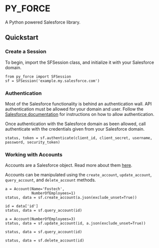# PY_FORCE

A Python powered Salesforce library.

## Quickstart

### Create a Session

To begin, import the SFSession class, and initialize it with your Salesforce domain.

```
from py_force import SFSession
sf = SFSession('example.my.salesforce.com')
```

### Authentication

Most of the Salesforce functionality is behind an authentication wall. API authentication must be allowed for your domain and user. Follow the [Salesforce documentation](https://help.salesforce.com/s/articleView?id=sf.remoteaccess_oauth_username_password_flow.htm&type=5) for instructions on how to allow authentication.

Once authentication with the Salesforce domain as been allowed, call authenticate with the credentials given from your Salesforce domain.

```
status, token = sf.authenticate(client_id, client_secret, username, password, security_token)
```

### Working with Accounts

Accounts are a Salesforce object. Read more about them [here](https://developer.salesforce.com/docs/atlas.en-us.object_reference.meta/object_reference/sforce_api_objects_account.htm).

Accounts can be manipulated using the `create_account`, `update_account`, `query_account`, and `delete_account` methods.

```
a = Account(Name='Fostech',
            NumberOfEmployees=1)
status, data = sf.create_account(a.json(exclude_unset=True))

id = data['id']
status, data = sf.query_account(id)

a = Account(NumberOfEmployees=3)
status, data = sf.update_account(id, a.json(exclude_unset=True))

status, data = sf.query_account(id)

status, data = sf.delete_account(id)
```
